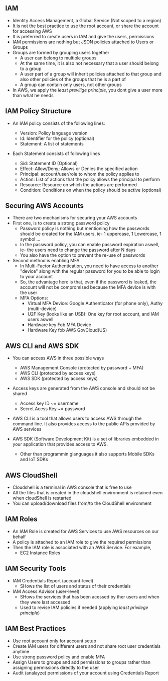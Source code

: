 ## IAM
* Identity Access Management, a Global Service (Not scoped to a region)
* It is not the best practice to use the root account, or share the account for accessing AWS
* It is preferred to create users in IAM and give the users, permissions
* IAM permissions are nothing but JSON policies attached to Users or Groups
* Groups are formed by grouping users together
    * A user can belong to multiple groups
    * At the same time, it is also not necessary that a user should belong to a group
    * A user part of a group will inherit policies attached to that group and also other policies of the groups that he is a part of
    * A group can contain only users, not other groups
* In AWS, we apply the _least previlige principle_, you dont give a user more than what he needs

## IAM Policy Structure
* An IAM policy consists of the following lines: 
    * Version: Policy language version
    * Id: Identifier for the policy (optional)
    * Statement: A list of statements

* Each Statement consists of following lines
    * Sid: Statement ID (Optional)
    * Effect: Allow/Deny; Allows or Denies the specified action
    * Principal: account/user/role to whom the policy applies to
    * Action: List of actions that the policy allows the principal to perform
    * Resource: Resource on which the actions are performed 
    * Condition: Conditions on when the policy should be active (optional)

## Securing AWS Accounts
* There are two mechanisms for securing your AWS accounts
* First one, is to create a strong password policy
    * Password policy is nothing but mentioning how the passwords should be created for the IAM users, ie- 1 uppercase, 1 Lowercase, 1 symbol ...
    * In the password policy, you can enable password expiration aswell, ie- the users need to change the password after N days
    * You also have the option to prevent the re-use of passwords
* Second method is enabling MFA
    * In Multi-Factor Authentication, you need to have access to another "device" along with the regular password for you to be able to login to your account
    * So, the advantage here is that, even if the password is leaked, the account will not be compromised because the MFA device is with the user
    * MFA Options:
        * Virtual MFA Device: Google Authenticator (for phone only), Authy (multi-device)
        * U2F Key (looks like an USB): One key for root account, and IAM users aswell
        * Hardware key Fob MFA Device
        * Hardware Key fob AWS GovCloud(US)

## AWS CLI and AWS SDK
* You can access AWS in three possible ways
    * AWS Management Console (protected by password + MFA)
    * AWS CLI (protected by access keys)
    * AWS SDK (protected by access keys)

* Access keys are generated from the AWS console and should not be shared
    * Access key ID ~= username
    * Secret Acess Key ~= password

* AWS CLI is a tool that allows users to access AWS through the command line. It also provides access to the public APIs provided by AWS services

* AWS SDK (Software Development Kit) is a set of libraries embedded in your application that provides access to AWS. 
    * Other than programmin glanguages it also supports Mobile SDKs and IoT SDKs

## AWS CloudShell 
* Cloudshell is a terminal in AWS console that is free to use
* All the files that is created in the cloudshell environment is retained even when cloudShell is restarted
* You can upload/download files from/to the CloudShell environment

## IAM Roles
* An IAM Role is created for AWS Services to use AWS resources on our behalf
* A policy is attached to an IAM role to give the required permissions
* Then the IAM role is associated with an AWS Service. For example,
    * EC2 Instance Roles

## IAM Security Tools
* IAM Credentials Report (account-level)
    * SHows the list of users and status of their credentials
* IAM Access Advisor (user-level)
    * SHows the services that has been acessed by ther users and when they were last accessed
    * Used to revise IAM policies if needed (applying _least privilege principle_)

## IAM Best Practices
* Use root account only for account setup 
* Create IAM users for different users and not share root user credentials anytime
* Use strong password policy and enable MFA
* Assign Users to groups and add permissions to groups rather than assigning permissions directly to the user
* Audit (analayze) permissions of your account using Credentials Report
